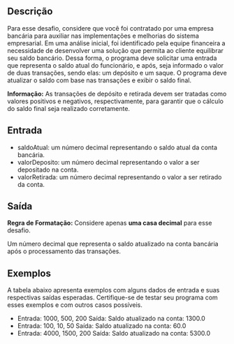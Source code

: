 ## Descrição

Para esse desafio, considere que você foi contratado por uma empresa bancária para auxiliar nas implementações e melhorias do sistema empresarial. Em uma análise inicial, foi identificado pela equipe financeira a necessidade de desenvolver uma solução que permita ao cliente equilibrar seu saldo bancário. Dessa forma, o programa deve solicitar uma entrada que representa o saldo atual do funcionário, e após, seja informado o valor de duas transações, sendo elas: um depósito e um saque. O programa deve atualizar o saldo com base nas transações e exibir o saldo final.

**Informação:** As transações de depósito e retirada devem ser tratadas como valores positivos e negativos, respectivamente, para garantir que o cálculo do saldo final seja realizado corretamente.

## Entrada

- saldoAtual: um número decimal representando o saldo atual da conta bancária.
- valorDeposito: um número decimal representando o valor a ser depositado na conta.
- valorRetirada: um número decimal representando o valor a ser retirado da conta.

## Saída

**Regra de Formatação:** Considere apenas **uma casa decimal** para esse desafio.

Um número decimal que representa o saldo atualizado na conta bancária após o processamento das transações.

## Exemplos
A tabela abaixo apresenta exemplos com alguns dados de entrada e suas respectivas saídas esperadas. Certifique-se de testar seu programa com esses exemplos e com outros casos possíveis.

- Entrada: 1000, 500, 200 Saída: Saldo atualizado na conta: 1300.0
- Entrada: 100, 10, 50 Saída: Saldo atualizado na conta: 60.0
- Entrada: 4000, 1500, 200 Saída: Saldo atualizado na conta: 5300.0